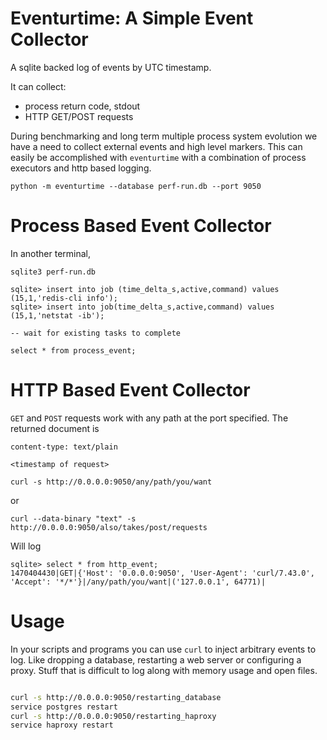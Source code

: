 # Eventurtime: A Simple Event Collector

A sqlite backed log of events by UTC timestamp. 

It can collect:

* process return code, stdout
* HTTP GET/POST requests

During benchmarking and long term multiple process system evolution
we have a need to collect external events and high level markers.
This can easily be accomplished with `eventurtime` with a combination
of process executors and http based logging.

```
python -m eventurtime --database perf-run.db --port 9050
```

# Process Based Event Collector

In another terminal,

```
sqlite3 perf-run.db

sqlite> insert into job (time_delta_s,active,command) values (15,1,'redis-cli info');
sqlite> insert into job(time_delta_s,active,command) values (15,1,'netstat -ib');

-- wait for existing tasks to complete

select * from process_event;

```

# HTTP Based Event Collector

`GET` and `POST` requests work with any path at the port specified. The returned document 
is

```
content-type: text/plain

<timestamp of request>
```

```
curl -s http://0.0.0.0:9050/any/path/you/want
```

or

```
curl --data-binary "text" -s http://0.0.0.0:9050/also/takes/post/requests
```

Will log

```
sqlite> select * from http_event;
1470404430|GET|{'Host': '0.0.0.0:9050', 'User-Agent': 'curl/7.43.0', 'Accept': '*/*'}|/any/path/you/want|('127.0.0.1', 64771)|
```

# Usage

In your scripts and programs you can use `curl` to inject arbitrary events to
log. Like dropping a database, restarting a web server or configuring a proxy.
Stuff that is difficult to log along with memory usage and open files.

```bash

curl -s http://0.0.0.0:9050/restarting_database
service postgres restart
curl -s http://0.0.0.0:9050/restarting_haproxy
service haproxy restart

```




